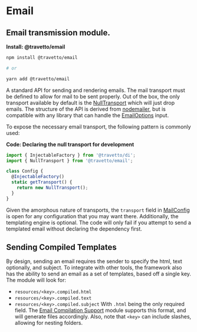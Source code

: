 <!-- This file was generated by @travetto/doc and should not be modified directly -->
<!-- Please modify https://github.com/travetto/travetto/tree/main/module/email/DOC.tsx and execute "npx trv doc" to rebuild -->
# Email

## Email transmission module.

**Install: @travetto/email**
```bash
npm install @travetto/email

# or

yarn add @travetto/email
```

A standard API for sending and rendering emails. The mail transport must be defined to allow for mail to be sent properly.  Out of the box, the only transport available by default is the [NullTransport](https://github.com/travetto/travetto/tree/main/module/email/src/transport.ts#L15) which will just drop emails. The structure of the API is derived from  [nodemailer](https://nodemailer.com/about/), but is compatible with any library that can handle the [EmailOptions](https://github.com/travetto/travetto/tree/main/module/email/src/types.ts#L44) input. 

To expose the necessary email transport, the following pattern is commonly used:

**Code: Declaring the null transport for development**
```typescript
import { InjectableFactory } from '@travetto/di';
import { NullTransport } from '@travetto/email';

class Config {
  @InjectableFactory()
  static getTransport() {
    return new NullTransport();
  }
}
```

Given the amorphous nature of transports, the `transport` field in [MailConfig](https://github.com/travetto/travetto/tree/main/module/email/src/config.ts#L7) is open for any configuration that you may want there. Additionally, the templating engine is optional.  The code will only fail if you attempt to send a templated email without declaring the dependency first.

## Sending Compiled Templates
By design, sending an email requires the sender to specify the html, text optionally, and subject.  To integrate with other tools, the framework also has the ability to send an email as a set of templates, based off a single key. The module will look for:
   *  `resources/<key>.compiled.html`
   *  `resources/<key>.compiled.text`
   *  `resources/<key>.compiled.subject`
With `.html` being the only required field.  The [Email Compilation Support](https://github.com/travetto/travetto/tree/main/module/email-compiler#readme "Email compiling module") module supports this format, and will generate files accordingly. Also, note that `<key>` can include slashes, allowing for nesting folders.
